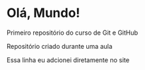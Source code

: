 # Olá, Mundo!
 Primeiro repositório do curso de Git e GitHub

Repositório criado durante uma aula

Essa linha eu adcionei diretamente no site
